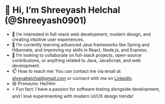 # 👋 Hi, I’m Shreeyash Helchal (@Shreeyash0901)

- 👀 I’m interested in full-stack web development, modern design, and creating intuitive user experiences.
- 🌱 I’m currently learning advanced Java frameworks like Spring and Hibernate, and improving my skills in React, Node.js, and Express.
- 💞️ I’m looking to collaborate on full-stack projects, open-source contributions, or anything related to Java, JavaScript, and web development.
- 📫 How to reach me: You can contact me via email at [shreyahelchal@gmail.com](mailto:shreyahelchal@gmail.com) or connect with me on [LinkedIn](https://www.linkedin.com/in/shreeyash0901/).
- 😄 Pronouns: He/Him
- ⚡ Fun fact: I have a passion for software testing alongside development, and I love experimenting with modern UI/UX design trends!
